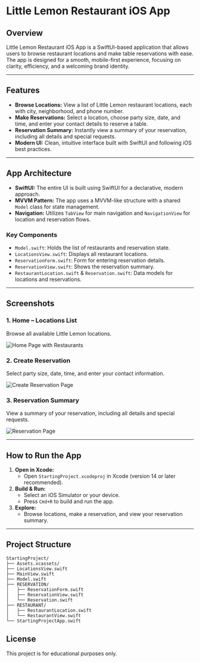 # Little Lemon Restaurant iOS App

## Overview
Little Lemon Restaurant iOS App is a SwiftUI-based application that allows users to browse restaurant locations and make table reservations with ease. The app is designed for a smooth, mobile-first experience, focusing on clarity, efficiency, and a welcoming brand identity.

---

## Features
- **Browse Locations:** View a list of Little Lemon restaurant locations, each with city, neighborhood, and phone number.
- **Make Reservations:** Select a location, choose party size, date, and time, and enter your contact details to reserve a table.
- **Reservation Summary:** Instantly view a summary of your reservation, including all details and special requests.
- **Modern UI:** Clean, intuitive interface built with SwiftUI and following iOS best practices.

---

## App Architecture
- **SwiftUI:** The entire UI is built using SwiftUI for a declarative, modern approach.
- **MVVM Pattern:** The app uses a MVVM-like structure with a shared `Model` class for state management.
- **Navigation:** Utilizes `TabView` for main navigation and `NavigationView` for location and reservation flows.

### Key Components
- `Model.swift`: Holds the list of restaurants and reservation state.
- `LocationsView.swift`: Displays all restaurant locations.
- `ReservationForm.swift`: Form for entering reservation details.
- `ReservationView.swift`: Shows the reservation summary.
- `RestaurantLocation.swift` & `Reservation.swift`: Data models for locations and reservations.

---

## Screenshots

### 1. Home – Locations List
Browse all available Little Lemon locations.

![Home Page with Restaurants](./HomePageWithRestaurants.PNG)

### 2. Create Reservation
Select party size, date, time, and enter your contact information.

![Create Reservation Page](./CreateReservationPage.PNG)

### 3. Reservation Summary
View a summary of your reservation, including all details and special requests.

![Reservation Page](./ReservationPage.PNG)

---

## How to Run the App
1. **Open in Xcode:**
   - Open `StartingProject.xcodeproj` in Xcode (version 14 or later recommended).
2. **Build & Run:**
   - Select an iOS Simulator or your device.
   - Press `Cmd+R` to build and run the app.
3. **Explore:**
   - Browse locations, make a reservation, and view your reservation summary.

---

## Project Structure
```
StartingProject/
├── Assets.xcassets/
├── LocationsView.swift
├── MainView.swift
├── Model.swift
├── RESERVATION/
│   ├── ReservationForm.swift
│   ├── ReservationView.swift
│   └── Reservation.swift
├── RESTAURANT/
│   ├── RestaurantLocation.swift
│   └── RestaurantView.swift
└── StartingProjectApp.swift
```

## License
This project is for educational purposes only. 

